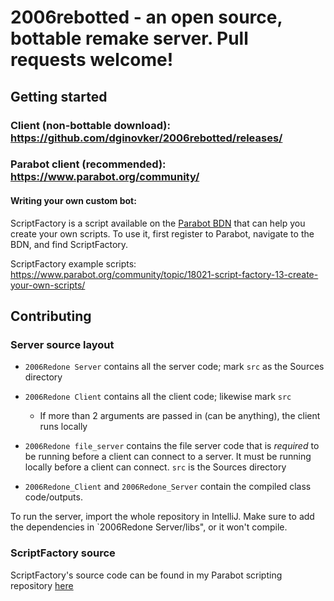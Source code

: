 # 2006rebotted - an open source, bottable remake server. Pull requests welcome!

## Getting started

### Client (non-bottable download): https://github.com/dginovker/2006rebotted/releases/
### Parabot client (recommended): https://www.parabot.org/community/

#### Writing your own custom bot:

ScriptFactory is a script available on the [Parabot BDN](http://bdn.parabot.org/scripts/) that can help you create your own scripts. To use it, first register to Parabot, navigate to the BDN, and find ScriptFactory.

ScriptFactory example scripts: https://www.parabot.org/community/topic/18021-script-factory-13-create-your-own-scripts/

## Contributing

### Server source layout

- `2006Redone Server` contains all the server code; mark `src` as the Sources directory
- `2006Redone Client` contains all the client code; likewise mark `src`
  - If more than 2 arguments are passed in (can be anything), the client runs locally
- `2006Redone file_server` contains the file server code that is *required* to be running before a client can connect to a server. It must be running locally before a client can connect. `src` is the Sources directory

- `2006Redone_Client` and `2006Redone_Server` contain the compiled class code/outputs.

To run the server, import the whole repository in IntelliJ. Make sure to add the dependencies in `2006Redone Server/libs", or it won't compile. 

### ScriptFactory source

ScriptFactory's source code can be found in my Parabot scripting repository [here](https://github.com/dginovker/Parabot)
